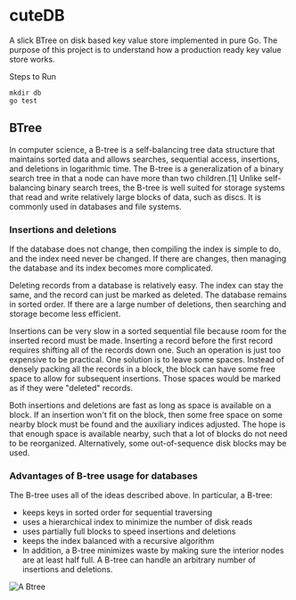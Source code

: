 # cuteDB

A slick BTree on disk based key value store implemented in pure Go. The purpose of this project is to understand how a production ready key value store works. 

Steps to Run

```
mkdir db
go test
```

## BTree
In computer science, a B-tree is a self-balancing tree data structure that maintains sorted data and allows searches, sequential access, insertions, and deletions in logarithmic time. The B-tree is a generalization of a binary search tree in that a node can have more than two children.[1] Unlike self-balancing binary search trees, the B-tree is well suited for storage systems that read and write relatively large blocks of data, such as discs. It is commonly used in databases and file systems.


### Insertions and deletions
If the database does not change, then compiling the index is simple to do, and the index need never be changed. If there are changes, then managing the database and its index becomes more complicated.

Deleting records from a database is relatively easy. The index can stay the same, and the record can just be marked as deleted. The database remains in sorted order. If there are a large number of deletions, then searching and storage become less efficient.

Insertions can be very slow in a sorted sequential file because room for the inserted record must be made. Inserting a record before the first record requires shifting all of the records down one. Such an operation is just too expensive to be practical. One solution is to leave some spaces. Instead of densely packing all the records in a block, the block can have some free space to allow for subsequent insertions. Those spaces would be marked as if they were "deleted" records.

Both insertions and deletions are fast as long as space is available on a block. If an insertion won't fit on the block, then some free space on some nearby block must be found and the auxiliary indices adjusted. The hope is that enough space is available nearby, such that a lot of blocks do not need to be reorganized. Alternatively, some out-of-sequence disk blocks may be used.

### Advantages of B-tree usage for databases
The B-tree uses all of the ideas described above. In particular, a B-tree:

* keeps keys in sorted order for sequential traversing
* uses a hierarchical index to minimize the number of disk reads
* uses partially full blocks to speed insertions and deletions
* keeps the index balanced with a recursive algorithm
* In addition, a B-tree minimizes waste by making sure the interior nodes are at least half full. A B-tree can handle an arbitrary number of insertions and deletions.

![A Btree](https://www.google.com/url?sa=i&rct=j&q=&esrc=s&source=images&cd=&cad=rja&uact=8&ved=2ahUKEwi73Iza3sXgAhXKfysKHUvJACoQjRx6BAgBEAU&url=http%3A%2F%2Fwww.wikiwand.com%2Fen%2FB-tree&psig=AOvVaw2AhwAdlS4L82OruHPXpYLY&ust=1550595005454083)
